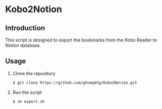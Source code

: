 # Kobo2Notion
## Introduction
This script is designed to export the bookmarks from the Kobo Reader to Notion database.

## Usage
1. Clone the repository

    ```bash
    $ git clone https://github.com/ghnmqdtg/Kobo2Notion.git
    ```
2. Run the script

    ```bash
    $ sh export.sh
    ```